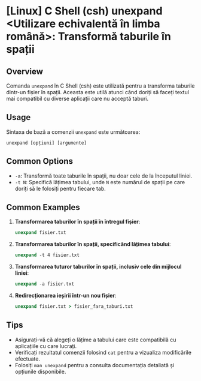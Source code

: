 # [Linux] C Shell (csh) unexpand <Utilizare echivalentă în limba română>: Transformă taburile în spații

## Overview
Comanda `unexpand` în C Shell (csh) este utilizată pentru a transforma taburile dintr-un fișier în spații. Aceasta este utilă atunci când doriți să faceți textul mai compatibil cu diverse aplicații care nu acceptă taburi.

## Usage
Sintaxa de bază a comenzii `unexpand` este următoarea:

```
unexpand [opțiuni] [argumente]
```

## Common Options
- `-a`: Transformă toate taburile în spații, nu doar cele de la începutul liniei.
- `-t N`: Specifică lățimea tabului, unde `N` este numărul de spații pe care doriți să le folosiți pentru fiecare tab.

## Common Examples
1. **Transformarea taburilor în spații în întregul fișier**:
   ```csh
   unexpand fisier.txt
   ```

2. **Transformarea taburilor în spații, specificând lățimea tabului**:
   ```csh
   unexpand -t 4 fisier.txt
   ```

3. **Transformarea tuturor taburilor în spații, inclusiv cele din mijlocul liniei**:
   ```csh
   unexpand -a fisier.txt
   ```

4. **Redirecționarea ieșirii într-un nou fișier**:
   ```csh
   unexpand fisier.txt > fisier_fara_taburi.txt
   ```

## Tips
- Asigurați-vă că alegeți o lățime a tabului care este compatibilă cu aplicațiile cu care lucrați.
- Verificați rezultatul comenzii folosind `cat` pentru a vizualiza modificările efectuate.
- Folosiți `man unexpand` pentru a consulta documentația detaliată și opțiunile disponibile.